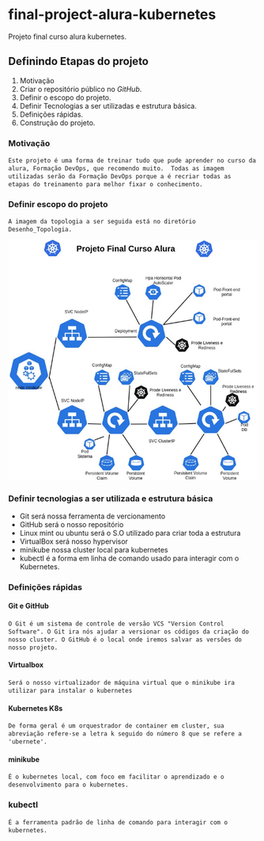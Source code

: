 # final-project-alura-kubernetes
Projeto final curso alura kubernetes.
## Definindo Etapas do projeto
1. Motivação
2. Criar o repositório público no *GitHub*.  
3. Definir o escopo do projeto.
4. Definir Tecnologias a ser utilizadas e estrutura básica.   
6. Definições rápidas.
7. Construção do projeto.

### Motivação
    Este projeto é uma forma de treinar tudo que pude aprender no curso da alura, Formação DevOps, que recomendo muito.  Todas as imagem  utilizadas serão da Formação DevOps porque a é recriar todas as   etapas do treinamento para melhor fixar o conhecimento. 
### Definir escopo do projeto
    A imagem da topologia a ser seguida está no diretório Desenho_Topologia.
![topologia_kubernetes](https://github.com/rpfreitas111/final-project-alura-kubernetes/blob/main/Desenho_Topologia/Final-project-alura-kubernetes%20.jpg)

### Definir tecnologias a ser utilizada e estrutura básica
* Git será nossa ferramenta de vercionamento 
* GitHub será o nosso repositório
* Linux mint ou ubuntu será o S.O utilizado para criar toda a estrutura
* VirtualBox será nosso hypervisor 
* minikube nossa cluster local para kubernetes
* kubectl é a forma em linha de comando usado para interagir com o Kubernetes.
### Definições rápidas
#### Git e GitHub
    O Git é um sistema de controle de versão VCS "Version Control Software". O Git ira nós ajudar a versionar os códigos da criação do nosso cluster. O GitHub é o local onde iremos salvar as versões do nosso projeto.
#### Virtualbox
    Será o nosso virtualizador de máquina virtual que o minikube ira utilizar para instalar o kubernetes
#### Kubernetes K8s
    De forma geral é um orquestrador de container em cluster, sua abreviação refere-se a letra k seguido do número 8 que se refere a 'ubernete'. 
#### minikube 
    É o kubernetes local, com foco em facilitar o aprendizado e o desenvolvimento para o kubernetes.
### kubectl
    É a ferramenta padrão de linha de comando para interagir com o kubernetes.

